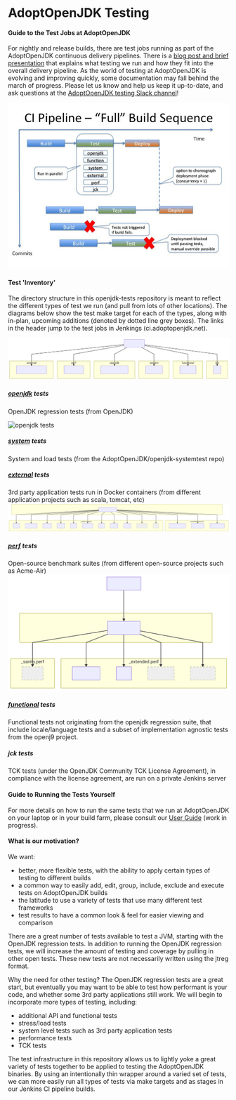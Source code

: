 <!--
Licensed under the Apache License, Version 2.0 (the "License");
you may not use this file except in compliance with the License.
You may obtain a copy of the License at

[1]https://www.apache.org/licenses/LICENSE-2.0

Unless required by applicable law or agreed to in writing, software
distributed under the License is distributed on an "AS IS" BASIS,
WITHOUT WARRANTIES OR CONDITIONS OF ANY KIND, either express or implied.
See the License for the specific language governing permissions and
-->

# AdoptOpenJDK Testing

#### Guide to the Test Jobs at AdoptOpenJDK

For nightly and release builds, there are test jobs running as part of the AdoptOpenJDK continuous delivery pipelines.  There is a [blog post and brief presentation](https://blog.adoptopenjdk.net/2017/12/testing-java-help-count-ways) that explains what testing we run and how they fit into the overall delivery pipeline.  As the world of testing at AdoptOpenJDK is evolving and improving quickly, some documentation may fall behind the march of progress.  Please let us know and help us keep it up-to-date, and ask questions at the [AdoptOpenJDK testing Slack channel](https://adoptopenjdk.slack.com/messages/C5219G28G)!

![CI pipeline view](doc/diagrams/ciPipeline.jpg)

#### Test 'Inventory'

The directory structure in this openjdk-tests repository is meant to reflect the different types of test we run (and pull from lots of other locations).  The diagrams below show the test make target for each of the types, along with in-plan, upcoming additions (denoted by dotted line grey boxes). The links in the header jump to the test jobs in Jenkings (ci.adoptopenjdk.net).

![overview of tests](doc/diagrams/overviewOfAdoptTests.svg)

##### [openjdk](https://ci.adoptopenjdk.net/view/Test_openjdk/) tests
OpenJDK regression tests (from OpenJDK)

![openjdk tests](doc/diagrams/openjdktests.svg)

##### [system](https://ci.adoptopenjdk.net/view/Test_system/) tests
System and load tests (from the AdoptOpenJDK/openjdk-systemtest repo)

##### [external](https://ci.adoptopenjdk.net/view/Test_external/) tests
3rd party application tests run in Docker containers (from different application projects such as scala, tomcat, etc)
![external tests](doc/diagrams/externaltests.svg)

##### [perf](https://ci.adoptopenjdk.net/view/Test_perf/) tests 
Open-source benchmark suites (from different open-source projects such as Acme-Air)
![perf tests](doc/diagrams/perftests.svg)

##### [functional](https://ci.adoptopenjdk.net/view/Test_functional/) tests 
Functional tests not originating from the openjdk regression suite, that include locale/language tests and a subset of implementation agnostic tests from the openj9 project.

##### jck tests 
TCK tests (under the OpenJDK Community TCK License Agreement), in compliance with the license agreement, are run on a private Jenkins server

#### Guide to Running the Tests Yourself
For more details on how to run the same tests that we run at AdoptOpenJDK on your laptop or in your build farm, please consult our [User Guide](doc/userGuide.md) (work in progress).

#### What is our motivation?
We want:
- better, more flexible tests, with the ability to apply certain types of testing to different builds
- a common way to easily add, edit, group, include, exclude and execute tests on AdoptOpenJDK builds
- the latitude to use a variety of tests that use many different test frameworks
- test results to have a common look & feel for easier viewing and comparison

There are a great number of tests available to test a JVM, starting with the OpenJDK regression tests.  In addition to running the OpenJDK regression tests, we will increase the amount of testing and coverage by pulling in other open tests.  These new tests are not necessarily written using the jtreg format.

Why the need for other testing?  The OpenJDK regression tests are a great start, but eventually you may want to be able to test how performant is your code, and whether some 3rd party applications still work.  We will begin to incorporate more types of testing, including:
- additional API and functional tests
- stress/load tests
- system level tests such as 3rd party application tests
- performance tests
- TCK tests

The test infrastructure in this repository allows us to lightly yoke a great variety of tests together to be applied to testing the AdoptOpenJDK binaries.  By using an intentionally thin wrapper around a varied set of tests, we can more easily run all types of tests via make targets and as stages in our Jenkins CI pipeline builds.





